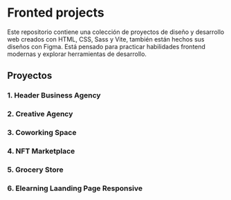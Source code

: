 # Fronted projects

Este repositorio contiene una colección de proyectos de diseño y desarrollo web creados con HTML, CSS, Sass y Vite, también están hechos sus diseños con Figma. Está pensado para practicar habilidades frontend modernas y explorar herramientas de desarrollo.

## Proyectos

### 1. Header Business Agency
### 2. Creative Agency
### 3. Coworking Space
### 4. NFT Marketplace
### 5. Grocery Store
### 6. Elearning Laanding Page Responsive
